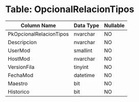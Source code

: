 # Table: OpcionalRelacionTipos

| Column Name | Data Type | Nullable |
|-------------|-----------|----------|
| PkOpcionalRelacionTipos | nvarchar | NO |
| Descripcion | nvarchar | NO |
| UserMod | smallint | NO |
| HostMod | nvarchar | NO |
| VersionFila | tinyint | NO |
| FechaMod | datetime | NO |
| Maestro | bit | NO |
| Historico | bit | NO |
